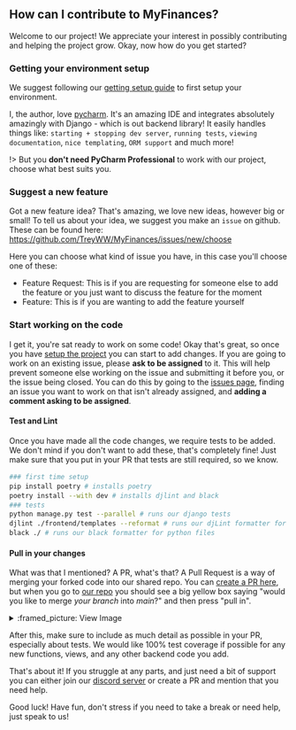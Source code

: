 ## How can I contribute to MyFinances?

Welcome to our project! We appreciate your interest in possibly contributing and helping the project grow. Okay, now how do
you get started?

### Getting your environment setup

We suggest following our [getting setup guide](getting-setup/) to first setup your environment.

I, the author, love [pycharm](https://www.jetbrains.com/pycharm/). It's an amazing IDE and integrates absolutely amazingly
with Django - which is out backend library! It easily handles things like: `starting + stopping dev server`, `running tests`,
`viewing documentation`, `nice templating`, `ORM support` and much more!

!> But you **don't need PyCharm Professional** to work with our project, choose what best suits you.

### Suggest a new feature

Got a new feature idea? That's amazing, we love new ideas, however big or small!
To tell us about your idea, we suggest you make an `issue` on github. These can be found here:<br>
https://github.com/TreyWW/MyFinances/issues/new/choose

Here you can choose what kind of issue you have, in this case you'll choose one of these:

- Feature Request: This is if you are requesting for someone else to add the feature or you just want to discuss the feature
  for the moment
- Feature: This is if you are wanting to add the feature yourself

### Start working on the code

I get it, you're sat ready to work on some code! Okay that's great, so once you have [setup the project](getting-setup/) you
can start to add changes. If you are going to work on an existing issue, please **ask to be assigned** to it. This will help
prevent someone else working on the issue and submitting it before you, or the issue being closed.
You can do this by going to the [issues page](https://github.com/TreyWW/MyFinances/issues), finding an issue you want to work
on that isn't already assigned, and **adding a comment asking to be assigned**.

#### Test and Lint

Once you have made all the code changes, we require tests to be added. We don't mind if you don't want to add these, that's
completely fine! Just make sure that you put in your PR that tests are still required, so we know.

```bash
### first time setup
pip install poetry # installs poetry
poetry install --with dev # installs djlint and black
### tests
python manage.py test --parallel # runs our django tests
djlint ./frontend/templates --reformat # runs our djLint formatter for HTML
black ./ # runs our black formatter for python files
```

#### Pull in your changes

What was that I mentioned? A PR, what's that? A Pull Request is a way of merging your forked code into our shared repo. You
can [create a PR here](https://github.com/TreyWW/MyFinances/pulls), but when you go to
[our repo](https://github.com/TreyWW/MyFinances) you should see a big yellow box saying "would you like to merge *your branch*
into *main*?" and then
press "pull in".

<details>
<summary>:framed_picture: View Image</summary>
<img src="_assets/setup/pull-example.png"/>
</details>

After this, make sure to include as much detail as possible in your PR, especially about tests. We would like 100% test
coverage if possible for any new functions, views, and any other backend code you add.

That's about it! If you struggle at any parts, and just need a bit of support you can either join
our [discord server](https://discord.gg/YDQq2uc2ap) or
create a PR and mention that you need help.

Good luck! Have fun, don't stress if you need to take a break or need help, just speak to us!